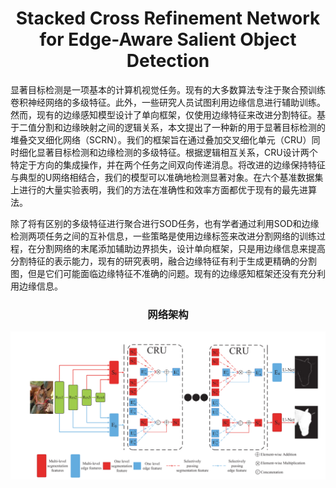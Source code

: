# <center>Stacked Cross Refinement Network for Edge-Aware Salient Object Detection</center>

显著目标检测是一项基本的计算机视觉任务。现有的大多数算法专注于聚合预训练卷积神经网络的多级特征。此外，一些研究人员试图利用边缘信息进行辅助训练。然而，现有的边缘感知模型设计了单向框架，仅使用边缘特征来改进分割特征。基于二值分割和边缘映射之间的逻辑关系，本文提出了一种新的用于显著目标检测的堆叠交叉细化网络（SCRN）。我们的框架旨在通过叠加交叉细化单元（CRU）同时细化显著目标检测和边缘检测的多级特征。根据逻辑相互关系，CRU设计两个特定于方向的集成操作，并在两个任务之间双向传递消息。将改进的边缘保持特征与典型的U网络相结合，我们的模型可以准确地检测显著对象。在六个基准数据集上进行的大量实验表明，我们的方法在准确性和效率方面都优于现有的最先进算法。


除了将有区别的多级特征进行聚合进行SOD任务，也有学者通过利用SOD和边缘检测两项任务之间的互补信息，一些策略是使用边缘标签来改进分割网络的训练过程，在分割网络的末尾添加辅助边界损失，设计单向框架，只是用边缘信息来提高分割特征的表示能力，现有的研究表明，融合边缘特征有利于生成更精确的分割图，但是它们可能面临边缘特征不准确的问题。现有的边缘感知框架还没有充分利用边缘信息。

### <center> 网络架构
<div align="center"><img src="image\SCTNEASOD网络架构.PNG"></img></div>